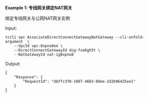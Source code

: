 **Example 1: 专线网关绑定NAT网关**

绑定专线网关与公网NAT网关实例

Input: 

```
tccli vpc AssociateDirectConnectGatewayNatGateway --cli-unfold-argument  \
    --VpcId vpc-8xpno8ee \
    --DirectConnectGatewayId dcg-fxa6gh5t \
    --NatGatewayId nat-ig8xpno8
```

Output: 
```
{
    "Response": {
        "RequestId": "dbffc3f0-1807-4683-89ee-2d2b96425ee1"
    }
}
```

